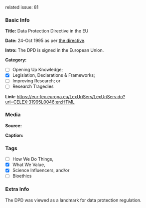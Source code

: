 related issue: 81
### Basic Info

**Title:**
Data Protection Directive in the EU

**Date:**
24-Oct 1995 as per [the directive](https://eur-lex.europa.eu/LexUriServ/LexUriServ.do?uri=CELEX:31995L0046:en:HTML).

**Intro:**
The DPD is signed in the European Union.

**Category:** 

- [ ] Opening Up Knowledge;
- [x] Legislation, Declarations & Frameworks;
- [ ] Improving Research; or
- [ ] Research Tragedies

**Link:**
https://eur-lex.europa.eu/LexUriServ/LexUriServ.do?uri=CELEX:31995L0046:en:HTML
### Media

**Source:** 

**Caption:** 

### Tags

- [ ] How We Do Things, 
- [x] What We Value, 
- [x] Science Influencers, and/or 
- [ ] Bioethics

### Extra Info

The DPD was viewed as a landmark for data protection regulation.
